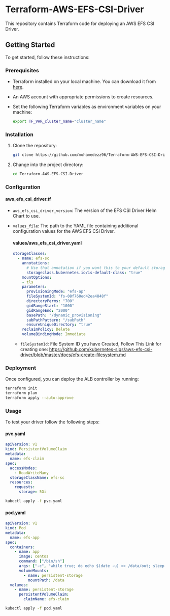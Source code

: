 # Terraform-AWS-EFS-CSI-Driver
This repository contains Terraform code for deploying an AWS EFS CSI Driver.

## Getting Started

To get started, follow these instructions:

### Prerequisites

- Terraform installed on your local machine. You can download it from [here](https://www.terraform.io/downloads.html).
- An AWS account with appropriate permissions to create resources.
- Set the following Terraform variables as environment variables on your machine:

    ```bash
    export TF_VAR_cluster_name="cluster_name"
    ```


### Installation

1. Clone the repository:

    ```bash
    git clone https://github.com/mohamedezz96/Terraform-AWS-EFS-CSI-Driver.git
    ```
2. Change into the project directory:

    ```bash
    cd Terraform-AWS-EFS-CSI-Driver
    ```
  ### Configuration
  #### aws_efs_csi_driver.tf
  - `aws_efs_csi_driver_version`: The version of the EFS CSI Driver Helm Chart to use.
  - `values_file`: The path to the YAML file containing additional configuration values for the AWS EFS CSI Driver.

    #### values/aws_efs_csi_driver.yaml
    ```yaml
    storageClasses: 
      - name: efs-sc
        annotations:
          # Use that annotation if you want this to your default storageclass
          storageclass.kubernetes.io/is-default-class: "true"
        mountOptions:
        - tls
        parameters:
          provisioningMode: "efs-ap"
          fileSystemId: "fs-08f760ed42ea4848f"
          directoryPerms: "700"
          gidRangeStart: "1000"
          gidRangeEnd: "2000"
          basePath: "/dynamic_provisioning"
          subPathPattern: "/subPath"
          ensureUniqueDirectory: "true"
        reclaimPolicy: Delete
        volumeBindingMode: Immediate
    ```
    - `fileSystemId`: File System ID you have Created, Follow This Link for creating one:
                      https://github.com/kubernetes-sigs/aws-efs-csi-driver/blob/master/docs/efs-create-filesystem.md
### Deployment

Once configured, you can deploy the ALB controller by running:

```bash
terraform init
terraform plan
terraform apply --auto-approve
```

### Usage
To test your driver follow the following steps:
#### pvc.yaml
```yaml
apiVersion: v1
kind: PersistentVolumeClaim
metadata:
  name: efs-claim
spec:
  accessModes:
    - ReadWriteMany
  storageClassName: efs-sc
  resources:
    requests:
      storage: 5Gi
```
```bash
kubectl apply -f pvc.yaml
```
#### pod.yaml
```yaml
apiVersion: v1
kind: Pod
metadata:
  name: efs-app
spec:
  containers:
    - name: app
      image: centos
      command: ["/bin/sh"]
      args: ["-c", "while true; do echo $(date -u) >> /data/out; sleep 5; done"]
      volumeMounts:
        - name: persistent-storage
          mountPath: /data
  volumes:
    - name: persistent-storage
      persistentVolumeClaim:
        claimName: efs-claim
```
```bash
kubectl apply -f pod.yaml
```
